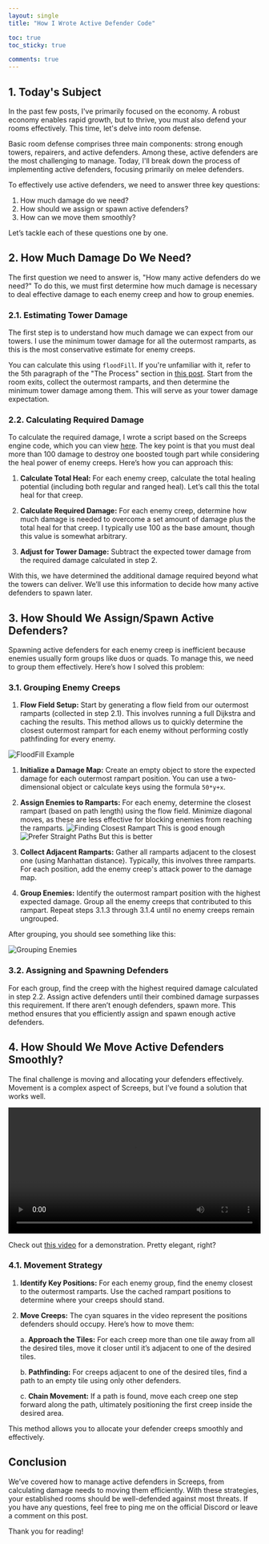 ```yaml
---
layout: single
title: "How I Wrote Active Defender Code"

toc: true
toc_sticky: true

comments: true
---
```

## 1. Today's Subject

In the past few posts, I've primarily focused on the economy. A robust economy enables rapid growth, but to thrive, you must also defend your rooms effectively. This time, let's delve into room defense.

Basic room defense comprises three main components: strong enough towers, repairers, and active defenders. Among these, active defenders are the most challenging to manage. Today, I'll break down the process of implementing active defenders, focusing primarily on melee defenders.

To effectively use active defenders, we need to answer three key questions:

1. How much damage do we need?
2. How should we assign or spawn active defenders?
3. How can we move them smoothly?

Let’s tackle each of these questions one by one.

## 2. How Much Damage Do We Need?

The first question we need to answer is, "How many active defenders do we need?" To do this, we must first determine how much damage is necessary to deal effective damage to each enemy creep and how to group enemies.

### 2.1. Estimating Tower Damage

The first step is to understand how much damage we can expect from our towers. I use the minimum tower damage for all the outermost ramparts, as this is the most conservative estimate for enemy creeps. 

You can calculate this using `floodFill`. If you're unfamiliar with it, refer to the 5th paragraph of the "The Process" section in [this post](https://sy-harabi.github.io/Automating-base-planning-in-screeps/#the-process). Start from the room exits, collect the outermost ramparts, and then determine the minimum tower damage among them. This will serve as your tower damage expectation.

### 2.2. Calculating Required Damage

To calculate the required damage, I wrote a script based on the Screeps engine code, which you can view [here](https://github.com/sy-harabi/screeps-utils/blob/017105e9540ae5bfde34b0e307da1a588b85e9fb/utils.js#L7). The key point is that you must deal more than 100 damage to destroy one boosted tough part while considering the heal power of enemy creeps. Here’s how you can approach this:

1. **Calculate Total Heal:** For each enemy creep, calculate the total healing potential (including both regular and ranged heal). Let’s call this the total heal for that creep.

2. **Calculate Required Damage:** For each enemy creep, determine how much damage is needed to overcome a set amount of damage plus the total heal for that creep. I typically use 100 as the base amount, though this value is somewhat arbitrary.

3. **Adjust for Tower Damage:** Subtract the expected tower damage from the required damage calculated in step 2.

With this, we have determined the additional damage required beyond what the towers can deliver. We’ll use this information to decide how many active defenders to spawn later.

## 3. How Should We Assign/Spawn Active Defenders?

Spawning active defenders for each enemy creep is inefficient because enemies usually form groups like duos or quads. To manage this, we need to group them effectively. Here’s how I solved this problem:

### 3.1. Grouping Enemy Creeps

1. **Flow Field Setup:** Start by generating a flow field from our outermost ramparts (collected in step 2.1). This involves running a full Dijkstra and caching the results. This method allows us to quickly determine the closest outermost rampart for each enemy without performing costly pathfinding for every enemy.

![FloodFill Example](https://github.com/user-attachments/assets/cb17acb0-4e64-4d73-b78f-507d0d05e238)

1. **Initialize a Damage Map:** Create an empty object to store the expected damage for each outermost rampart position. You can use a two-dimensional object or calculate keys using the formula `50*y+x`.

1. **Assign Enemies to Ramparts:** For each enemy, determine the closest rampart (based on path length) using the flow field. Minimize diagonal moves, as these are less effective for blocking enemies from reaching the ramparts.
  ![Finding Closest Rampart](https://github.com/user-attachments/assets/dad9f6b4-d5ca-47bf-8947-9aa53e5ccf0a)
  This is good enough
  ![Prefer Straight Paths](https://github.com/user-attachments/assets/888e5b15-3c6f-43a0-8ad5-6e3d3c81f519)
  But this is better

1. **Collect Adjacent Ramparts:** Gather all ramparts adjacent to the closest one (using Manhattan distance). Typically, this involves three ramparts. For each position, add the enemy creep's attack power to the damage map.

1. **Group Enemies:** Identify the outermost rampart position with the highest expected damage. Group all the enemy creeps that contributed to this rampart. Repeat steps 3.1.3 through 3.1.4 until no enemy creeps remain ungrouped.

After grouping, you should see something like this:

![Grouping Enemies](https://github.com/user-attachments/assets/4350c389-f83c-4d84-8651-0b176af89366)

### 3.2. Assigning and Spawning Defenders

For each group, find the creep with the highest required damage calculated in step 2.2. Assign active defenders until their combined damage surpasses this requirement. If there aren’t enough defenders, spawn more. This method ensures that you efficiently assign and spawn enough active defenders.

## 4. How Should We Move Active Defenders Smoothly?

The final challenge is moving and allocating your defenders effectively. Movement is a complex aspect of Screeps, but I’ve found a solution that works well.

<video controls width="100%">
  <source src="https://github.com/user-attachments/assets/fb17d13c-21de-4198-a15b-5dc030221dce" type="video/mp4">
  Your browser does not support the video tag.
</video>

Check out [this video](https://github.com/user-attachments/assets/fb17d13c-21de-4198-a15b-5dc030221dce) for a demonstration. Pretty elegant, right?

### 4.1. Movement Strategy

1. **Identify Key Positions:** For each enemy group, find the enemy closest to the outermost ramparts. Use the cached rampart positions to determine where your creeps should stand.

2. **Move Creeps:** The cyan squares in the video represent the positions defenders should occupy. Here’s how to move them:

    a. **Approach the Tiles:** For each creep more than one tile away from all the desired tiles, move it closer until it’s adjacent to one of the desired tiles.

    b. **Pathfinding:** For creeps adjacent to one of the desired tiles, find a path to an empty tile using only other defenders.

    c. **Chain Movement:** If a path is found, move each creep one step forward along the path, ultimately positioning the first creep inside the desired area.

This method allows you to allocate your defender creeps smoothly and effectively.

## Conclusion

We’ve covered how to manage active defenders in Screeps, from calculating damage needs to moving them efficiently. With these strategies, your established rooms should be well-defended against most threats. If you have any questions, feel free to ping me on the official Discord or leave a comment on this post.

Thank you for reading!
